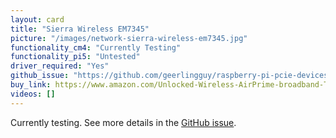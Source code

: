 ```yaml
---
layout: card
title: "Sierra Wireless EM7345"
picture: "/images/network-sierra-wireless-em7345.jpg"
functionality_cm4: "Currently Testing"
functionality_pi5: "Untested"
driver_required: "Yes"
github_issue: "https://github.com/geerlingguy/raspberry-pi-pcie-devices/issues/352"
buy_link: https://www.amazon.com/Unlocked-Wireless-AirPrime-broadband-Thinkpad/dp/B01LWUPYXZ
videos: []
---
```

Currently testing. See more details in the [GitHub issue](https://github.com/geerlingguy/raspberry-pi-pcie-devices/issues/352).
